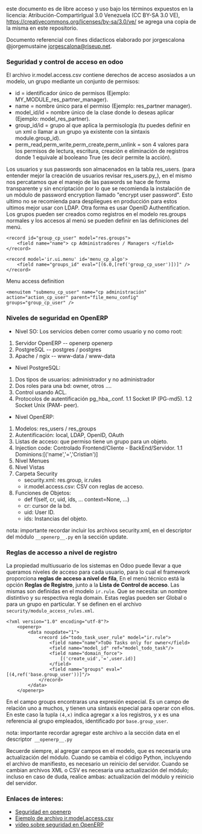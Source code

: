 este documento es de libre acceso y uso bajo los términos expuestos en la licencia: Atribución-CompartirIgual 3.0 Venezuela (CC BY-SA 3.0 VE), https://creativecommons.org/licenses/by-sa/3.0/ve/ se agrega una copia de la misma en este repositorio.

Documento referencial con fines didacticos elaborado por jorgescalona @jorgemustaine jorgescalona@riseup.net.
### Seguridad y control de acceso en odoo

El archivo ir.model.access.csv contiene derechos de acceso asosiados a un modelo, un grupo mediante un conjunto de permisos:

* id = identificador único de permisos (Ejemplo: MY_MODULE_res_partner_manager).
* name = nombre único para el permiso (Ejemplo: res_partner manager).
* model_id/id = nombre único de la clase donde lo deseas aplicar (Ejemplo: model_res_partner).
* group_id/id = grupo al que aplica la permisología (tu puedes definir en un xml o llamar a un grupo ya existente con la sintaxis module.group_id).
* perm_read,perm_write,perm_create,perm_unlink = son 4 valores para los permisos de lectura, escritura, creación e eliminación de registros donde 1 equivale al booleano True (es decir permite la acción).

Los usuarios y sus passwords son almacenados en la tabla res_users. (para entender mejor la creación de usuarios revisar res_users.py_), en el mismo nos percatamos que el manejo de las paswords se hace de forma transparente y sin encriptación por lo que se recomienda la instalación de un módulo de password encryption llamado "encrypt user password". Esto ultimo no se recomienda para despliegues en producción para estos ultimos mejor usar con LDAP. Otra forma es usar OpenID Authentification.
Los grupos pueden ser creados como registros en el modelo res.groups normales y los accesos al menú se pueden definir en las definiciones del menú.

```
<record id="group_cp_user" model="res.groups">
	<field name="name"> cp Administradores / Managers </field>
</record>

<record model='ir.ui.menu' id='menu_cp_algo'>
	<field name="groups_id" eval="[(6.0,[ref('group_cp_user')])]" />
</record>

```

Menu access definition

```
<menuitem "submenu_cp_user" name="cp administración" action="action_cp_user" parent="file_menu_config" groups="group_cp_user" />

```
### Niveles de seguridad en OpenERP

* Nivel SO:
 Los servicios deben correr como usuario y no como root:
 
1.  Servidor OpenERP -- openerp openerp
1.  PostgreSQL -- postgres / postgres
1.  Apache / ngix -- www-data / www-data

* Nivel PostgreSQL:

1. Dos tipos de usuarios: administrador y no administrador 
1. Dos roles para una bd: owner, otros ....
1. Control usando ACL.
1. Protocolos de autentificación pg_hba_.conf.
1.1 Socket IP (PG-md5).
1.2 Socket Unix (PAM- peer).

* Nivel OpenERP:

1. Modelos: res_users / res_groups
1. Autentificación: local, LDAP, OpenID, OAuth
1. Listas de acceso: que permiso tiene un grupo para un objeto.
1. Injection code: Controlado Frontend/Cliente - BackEnd/Servidor.
1.1 Dominions:[('name','=','Cristian')]
1. Nivel Menues 
1. Nivel Vistas
1. Carpeta Security
    * security.xml: res.group, ir.rules
    * ir.model.access.csv: CSV con reglas de acceso.
1. Funciones de Objetos:
    * def f(self, cr, uid, ids, ... context=None, ...)
    * cr: cursor de la bd.
    * uid: User ID.
    * ids: Instancias del objeto.

nota: importante recordar incluir los archivos security.xml, en el descriptor del módulo `__openerp__.py` en la sección update.
### Reglas de accesso a nivel de registro

La propiedad multiusuario de los sistemas en Odoo puede llevar a que queramos niveles de acceso para cada usuario, para lo cual el framework proporciona **reglas de acceso a nivel de fila**, En el menú técnico está la opción **Reglas de Registro**, junto a la **Lista de Control de acceso**. Las mismas son definidas en el modelo `ir.rule`. Que se necesita: un nombre distintivo y su respectiva regla domain.
Estas reglas pueden ser Global o para un grupo en particular. Y se definen en el archivo `security/modulo_access_rules.xml`. 
```
<?xml version="1.0" encoding="utf-8"?>
    <openerp>
        <data noupdate="1">
            <record id="todo_task_user_rule" model="ir.rule">
                <field name="name">ToDo Tasks only for owner</field>
                <field name="model_id" ref="model_todo_task"/>
                <field name="domain_force">
                    [('create_uid','=',user.id)]
                </field>
                <field name="groups" eval="[(4,ref('base.group_user'))]"/>
            </record>
        </data>
    </openerp>

```
En el campo groups encontraras una expresión especial. Es un campo de relación uno a muchos, y tienen una sintaxis especial para operar con ellos. En este caso la tupla `(4,x)` indica agregar x a los registros, y x es una referencia al grupo empleados, identificado por `base.group_user`.

nota: importante recordar agregar este archivo a la sección data en el descriptor` __openerp__.py`

Recuerde siempre, al agregar campos en el modelo, que es necesaria una actualización del módulo. Cuando se cambia el código Python, incluyendo el archivo de manifiesto, es necesario un reinicio del servidor. Cuando se cambian archivos XML o CSV es necesaria una actualización del módulo; incluso en caso de duda, realice ambas: actualización del módulo y reinicio del servidor.



### Enlaces de interes:

* [Seguridad en openerp](http://www.zbeanztech.com/blog/security-openerp)
* [Ejemplo de archivo ir.model.access.csv](https://github.com/OCA/OCB/blob/8.0/addons/crm_claim/security/ir.model.access.csv)
* [vídeo sobre seguridad en OpenERP](https://www.youtube.com/watch?v=KeUUARKSVuE)

